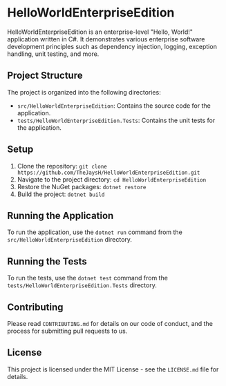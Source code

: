 # HelloWorldEnterpriseEdition

HelloWorldEnterpriseEdition is an enterprise-level "Hello, World!" application written in C#. It demonstrates various enterprise software development principles such as dependency injection, logging, exception handling, unit testing, and more.

## Project Structure

The project is organized into the following directories:

- `src/HelloWorldEnterpriseEdition`: Contains the source code for the application.
- `tests/HelloWorldEnterpriseEdition.Tests`: Contains the unit tests for the application.

## Setup

1. Clone the repository: `git clone https://github.com/TheJaysH/HelloWorldEnterpriseEdition.git`
2. Navigate to the project directory: `cd HelloWorldEnterpriseEdition`
3. Restore the NuGet packages: `dotnet restore`
4. Build the project: `dotnet build`

## Running the Application

To run the application, use the `dotnet run` command from the `src/HelloWorldEnterpriseEdition` directory.

## Running the Tests

To run the tests, use the `dotnet test` command from the `tests/HelloWorldEnterpriseEdition.Tests` directory.

## Contributing

Please read `CONTRIBUTING.md` for details on our code of conduct, and the process for submitting pull requests to us.

## License

This project is licensed under the MIT License - see the `LICENSE.md` file for details.